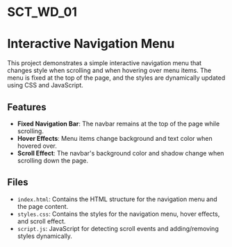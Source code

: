 # SCT_WD_01
# Interactive Navigation Menu

This project demonstrates a simple interactive navigation menu that changes style when scrolling and when hovering over menu items. The menu is fixed at the top of the page, and the styles are dynamically updated using CSS and JavaScript.

## Features

- **Fixed Navigation Bar**: The navbar remains at the top of the page while scrolling.
- **Hover Effects**: Menu items change background and text color when hovered over.
- **Scroll Effect**: The navbar's background color and shadow change when scrolling down the page.

## Files

- `index.html`: Contains the HTML structure for the navigation menu and the page content.
- `styles.css`: Contains the styles for the navigation menu, hover effects, and scroll effect.
- `script.js`: JavaScript for detecting scroll events and adding/removing styles dynamically.

